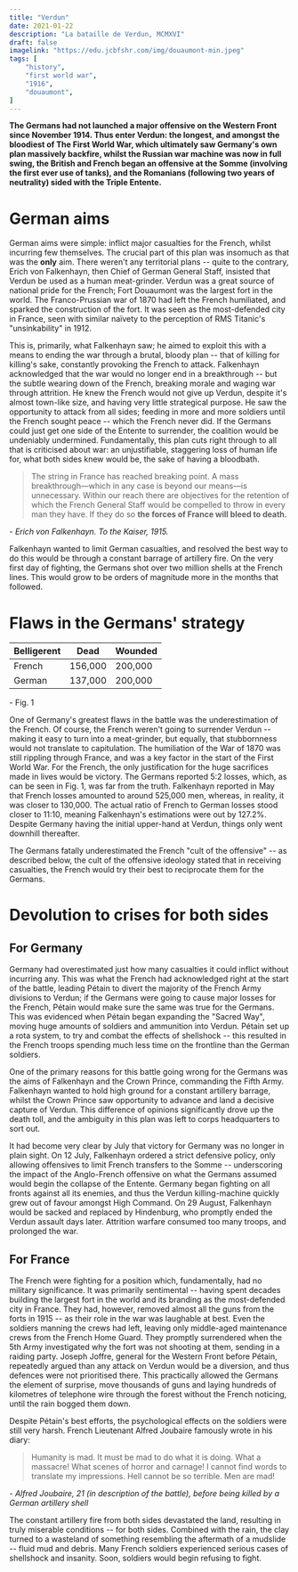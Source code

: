 ```yaml
---
title: "Verdun"
date: 2021-01-22
description: "La bataille de Verdun, MCMXVI"
draft: false
imagelink: "https://edu.jcbfshr.com/img/douaumont-min.jpeg"
tags: [
    "history",
    "first world war",
    "1916",
    "douaumont",
]
---
```

**The Germans had not launched a major offensive on the Western Front since November 1914. Thus enter Verdun: the longest, and amongst the bloodiest of The First World War, which ultimately saw Germany's own plan massively backfire, whilst the Russian war machine was now in full swing, the British and French began an offensive at the Somme (involving the first ever use of tanks), and the Romanians (following two years of neutrality) sided with the Triple Entente.**

# German aims
German aims were simple: inflict major casualties for the French, whilst incurring few themselves. The crucial part of this plan was insomuch as that was the **only** aim. There weren't any territorial plans -- quite to the contrary, Erich von Falkenhayn, then Chief of German General Staff, insisted that Verdun be used as a human meat-grinder. Verdun was a great source of national pride for the French; Fort Douaumont was the largest fort in the world. The Franco-Prussian war of 1870 had left the French humiliated, and sparked the construction of the fort. It was seen as the most-defended city in France, seen with similar naïvety to the perception of RMS Titanic's "unsinkability" in 1912.

This is, primarily, what Falkenhayn saw; he aimed to exploit this with a means to ending the war through a brutal, bloody plan -- that of killing for killing's sake, constantly provoking the French to attack. Falkenhayn acknowledged that the war would no longer end in a breakthrough -- but the subtle wearing down of the French, breaking morale and waging war through attrition. He knew the French would not give up Verdun, despite it's almost town-like size, and having very little strategical purpose. He saw the opportunity to attack from all sides; feeding in more and more soldiers until the French sought peace -- which the French never did. If the Germans could just get one side of the Entente to surrender, the coalition would be undeniably undermined. Fundamentally, this plan cuts right through to all that is criticised about war: an unjustifiable, staggering loss of human life for, what both sides knew would be, the sake of having a bloodbath.

> The string in France has reached breaking point. A mass breakthrough—which in any case is beyond our means—is unnecessary. Within our reach there are objectives for the retention of which the French General Staff would be compelled to throw in every man they have. If they do so **the forces of France will bleed to death.**

\- *Erich von Falkenhayn. To the Kaiser, 1915.*

Falkenhayn wanted to limit German casualties, and resolved the best way to do this would be through a constant barrage of artillery fire. On the very first day of fighting, the Germans shot over two million shells at the French lines. This would grow to be orders of magnitude more in the months that followed.

# Flaws in the Germans' strategy
Belligerent | Dead    | Wounded
------------|---------|--------
French      | 156,000 | 200,000
German      | 137,000 | 200,000

\- Fig. 1

One of Germany's greatest flaws in the battle was the underestimation of the French. Of course, the French weren't going to surrender Verdun -- making it easy to turn into a meat-grinder, but equally, that stubbornness would not translate to capitulation. The humiliation of the War of 1870 was still rippling through France, and was a key factor in the start of the First World War. For the French, the only justification for the huge sacrifices made in lives would be victory. The Germans reported 5:2 losses, which, as can be seen in Fig. 1, was far from the truth. Falkenhayn reported in May that French losses amounted to around 525,000 men, whereas, in reality, it was closer to 130,000. The actual ratio of French to German losses stood closer to 11:10, meaning Falkenhayn's estimations were out by 127.2%. Despite Germany having the initial upper-hand at Verdun, things only went downhill thereafter. 

The Germans fatally underestimated the French "cult of the offensive" -- as described below, the cult of the offensive ideology stated that in receiving casualties, the French would try their best to reciprocate them for the Germans.

# Devolution to crises for both sides
## For Germany
Germany had overestimated just how many casualties it could inflict without incurring any. This was what the French had acknowledged right at the start of the battle, leading Pétain to divert the majority of the French Army divisions to Verdun; if the Germans were going to cause major losses for the French, Pétain would make sure the same was true for the Germans. This was evidenced when Pétain began expanding the "Sacred Way", moving huge amounts of soldiers and ammunition into Verdun. Pétain set up a rota system, to try and combat the effects of shellshock -- this resulted in the French troops spending much less time on the frontline than the German soldiers.

One of the primary reasons for this battle going wrong for the Germans was the aims of Falkenhayn and the Crown Prince, commanding the Fifth Army. Falkenhayn wanted to hold high ground for a constant artillery barrage, whilst the Crown Prince saw opportunity to advance and land a decisive capture of Verdun. This difference of opinions significantly drove up the death toll, and the ambiguity in this plan was left to corps headquarters to sort out.

It had become very clear by July that victory for Germany was no longer in plain sight. On 12 July, Falkenhayn ordered a strict defensive policy, only allowing offensives to limit French transfers to the Somme -- underscoring the impact of the Anglo-French offensive on what the Germans assumed would begin the collapse of the Entente. Germany began fighting on all fronts against all its enemies, and thus the Verdun killing-machine quickly grew out of favour amongst High Command. On 29 August, Falkenhayn would be sacked and replaced by Hindenburg, who promptly ended the Verdun assault days later. Attrition warfare consumed too many troops, and prolonged the war.

## For France
The French were fighting for a position which, fundamentally, had no military significance. It was primarily sentimental -- having spent decades building the largest fort in the world and its branding as the most-defended city in France. They had, however, removed almost all the guns from the forts in 1915 -- as their role in the war was laughable at best. Even the soldiers manning the crews had left, leaving only middle-aged maintenance crews from the French Home Guard. They promptly surrendered when the 5th Army investigated why the fort was not shooting at them, sending in a raiding party. Joseph Joffre, general for the Western Front before Pétain, repeatedly argued than any attack on Verdun would be a diversion, and thus defences were not prioritised there. This practically allowed the Germans the element of surprise, move thousands of guns and laying hundreds of kilometres of telephone wire through the forest without the French noticing, until the rain bogged them down.

Despite Pétain's best efforts, the psychological effects on the soldiers were still very harsh. French Lieutenant Alfred Joubaire famously wrote in his diary:
> Humanity is mad. It must be mad to do what it is doing. What a massacre! What scenes of horror and carnage! I cannot find words to translate my impressions. Hell cannot be so terrible. Men are mad!

*\- Alfred Joubaire, 21 (in description of the battle), before being killed by a German artillery shell*

The constant artillery fire from both sides devastated the land, resulting in truly miserable conditions -- for both sides. Combined with the rain, the clay turned to a wasteland of something resembling the aftermath of a mudslide -- fluid mud and debris. Many French soldiers experienced serious cases of shellshock and insanity. Soon, soldiers would begin refusing to fight.